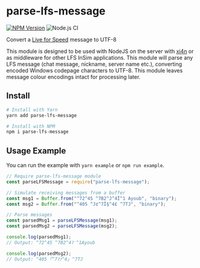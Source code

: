 # parse-lfs-message

[![NPM Version](https://img.shields.io/npm/v/parse-lfs-message?style=flat-square)](https://www.npmjs.com/package/parse-lfs-message) ![Node.js CI](https://github.com/simbroadcasts/parse-lfs-message/actions/workflows/.github/workflows/node.js.yml/badge.svg)

Convert a [Live for Speed](https://lfs.net) message to UTF-8

This module is designed to be used with NodeJS on the server with [xi4n](https://github.com/theangryangel/XI4N) or as middleware for other LFS InSim applications. This module will parse any LFS message (chat message, nickname, server name etc.), converting encoded Windows codepage characters to UTF-8. This module leaves message colour encodings intact for processing later.

## Install

```bash
# Install with Yarn
yarn add parse-lfs-message

# Install with NPM
npm i parse-lfs-message
```

## Usage Example

You can run the example with `yarn example` or `npm run example`.

```javascript
// Require parse-lfs-message module
const parseLFSMessage = require("parse-lfs-message");

// Simulate receiving messages from a buffer
const msg1 = Buffer.from("^72^45 ^7B2^J^4Ï^1 Ayoub", "binary");
const msg2 = Buffer.from("^405 ^J¢^7Ï§^4£ ^7TJ", "binary");

// Parse messages
const parsedMsg1 = parseLFSMessage(msg1);
const parsedMsg2 = parseLFSMessage(msg2);

console.log(parsedMsg1);
// Output: ^72^45 ^7B2^4ﾏ ^1Ayoub

console.log(parsedMsg2);
// Output: ^405 ｢^7ﾏｧ^4｣ ^7TJ
```
